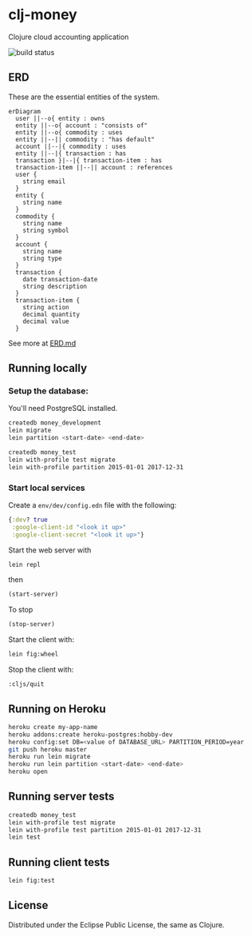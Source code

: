 # clj-money
Clojure cloud accounting application

![build status](https://github.com/dgknght/clj-money/actions/workflows/clojure.yml/badge.svg)

## ERD
These are the essential entities of the system.
```mermaid
erDiagram
  user ||--o{ entity : owns
  entity ||--o{ account : "consists of"
  entity ||--o{ commodity : uses
  entity ||--|| commodity : "has default"
  account ||--|{ commodity : uses
  entity ||--|{ transaction : has
  transaction }|--|{ transaction-item : has
  transaction-item ||--|| account : references
  user {
    string email
  }
  entity {
    string name
  }
  commodity {
    string name
    string symbol
  }
  account {
    string name
    string type
  }
  transaction {
    date transaction-date
    string description
  }
  transaction-item {
    string action
    decimal quantity
    decimal value
  }
```
See more at [ERD.md](ERD.md)

## Running locally

### Setup the database:
You'll need PostgreSQL installed.

```bash
createdb money_development
lein migrate
lein partition <start-date> <end-date>

createdb money_test
lein with-profile test migrate
lein with-profile partition 2015-01-01 2017-12-31
```

### Start local services
Create a `env/dev/config.edn` file with the following:
```clojure
{:dev? true
 :google-client-id "<look it up>"
 :google-client-secret "<look it up>"}
```
Start the web server with
```bash
lein repl
```
then
```clojure
(start-server)
```
To stop
```clojure
(stop-server)

```
Start the client with:
```bash
lein fig:wheel
```
Stop the client with:
```
:cljs/quit
```

## Running on Heroku
```bash
heroku create my-app-name
heroku addons:create heroku-postgres:hobby-dev
heroku config:set DB=<value of DATABASE_URL> PARTITION_PERIOD=year
git push heroku master
heroku run lein migrate
heroku run lein partition <start-date> <end-date>
heroku open
```

## Running server tests
```bash
createdb money_test
lein with-profile test migrate
lein with-profile test partition 2015-01-01 2017-12-31
lein test
```

## Running client tests
```bash
lein fig:test
```

## License
Distributed under the Eclipse Public License, the same as Clojure.
